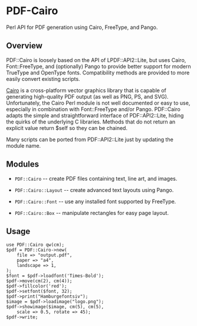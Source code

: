 # PDF-Cairo

Perl API for PDF generation using Cairo, FreeType, and Pango.

## Overview

PDF::Cairo is loosely based on the API of LPDF::API2::Lite, but uses
Cairo, Font::FreeType, and (optionally) Pango to provide better
support for modern TrueType and OpenType fonts. Compatibility methods
are provided to more easily convert existing scripts.

[Cairo](https://www.cairographics.org) is a cross-platform vector
graphics library that is capable of generating high-quality PDF output
(as well as PNG, PS, and SVG). Unfortunately, the Cairo Perl module
is not well documented or easy to use, especially in combination with
Font::FreeType and/or Pango. PDF::Cairo adapts the simple and
straightforward interface of PDF::API2::Lite, hiding the quirks of
the underlying C libraries. Methods that do not return an explicit
value return $self so they can be chained.

Many scripts can be ported from PDF::API2::Lite just by updating
the module name.

## Modules

* `PDF::Cairo` -- create PDF files containing text, line art, and images.

* `PDF::Cairo::Layout` -- create advanced text layouts using Pango.

* `PDF::Cairo::Font` -- use any installed font supported by FreeType.

* `PDF::Cairo::Box` -- manipulate rectangles for easy page layout.

## Usage

```
use PDF::Cairo qw(cm);
$pdf = PDF::Cairo->new(
    file => "output.pdf",
    paper => "a4",
    landscape => 1,
);
$font = $pdf->loadfont('Times-Bold');
$pdf->move(cm(2), cm(4));
$pdf->fillcolor('red');
$pdf->setfont($font, 32);
$pdf->print("Hamburgefontsiv");
$image = $pdf->loadimage("logo.png");
$pdf->showimage($image, cm(5), cm(5),
    scale => 0.5, rotate => 45);
$pdf->write;
```
